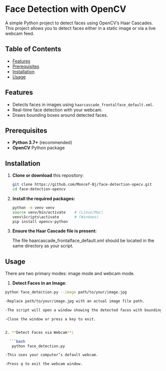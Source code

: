 # Face Detection with OpenCV

A simple Python project to detect faces using OpenCV’s Haar Cascades. This project allows you to detect faces either in a static image or via a live webcam feed.

## Table of Contents
- [Features](#features)
- [Prerequisites](#prerequisites)
- [Installation](#installation)
- [Usage](#usage)


## Features
- Detects faces in images using `haarcascade_frontalface_default.xml`.
- Real-time face detection with your webcam.
- Draws bounding boxes around detected faces.

## Prerequisites
- **Python 3.7+** (recommended)
- **OpenCV** Python package

## Installation

1. **Clone or download** this repository:
   ```bash
   git clone https://github.com/Moncef-Bj/face-detection-opecv.git
   cd face-detection-opencv
   
2. **Install the required packages:**
   ```bash
   python -m venv venv
   source venv/bin/activate    # (Linux/Mac)
   venv\Scripts\activate       # (Windows)
   pip install opencv-python

4. **Ensure the Haar Cascade file is present:**
 
   The file haarcascade_frontalface_default.xml should be located in the same directory as your script.

## Usage ##

There are two primary modes: image mode and webcam mode.

1. **Detect Faces in an Image**:
   
 ```bash
 python face_detection.py --image path/to/your/image.jpg

 -Replace path/to/your/image.jpg with an actual image file path.

 -The script will open a window showing the detected faces with bounding boxes.

 -Close the window or press a key to exit.


2. **Detect Faces via Webcam**:

   ```bash
    python face_detection.py

 -This uses your computer’s default webcam.

 -Press q to exit the webcam window.

 




